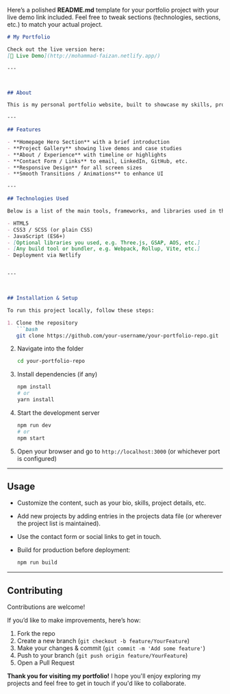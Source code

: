 Here’s a polished **README.md** template for your portfolio project with your live demo link included. Feel free to tweak sections (technologies, sections, etc.) to match your actual project.

````md
# My Portfolio

Check out the live version here:  
[🔗 Live Demo](http://mohammad-faizan.netlify.app/)

---



## About

This is my personal portfolio website, built to showcase my skills, projects, and experience. It serves as both a digital resume and a creative space to present my work. The design is modern, responsive, and interactive — optimized for desktop and mobile viewing.

---

## Features

- **Homepage Hero Section** with a brief introduction  
- **Project Gallery** showing live demos and case studies  
- **About / Experience** with timeline or highlights  
- **Contact Form / Links** to email, LinkedIn, GitHub, etc.  
- **Responsive Design** for all screen sizes  
- **Smooth Transitions / Animations** to enhance UI  

---

## Technologies Used

Below is a list of the main tools, frameworks, and libraries used in this project:

- HTML5  
- CSS3 / SCSS (or plain CSS)  
- JavaScript (ES6+)  
- [Optional libraries you used, e.g. Three.js, GSAP, AOS, etc.]  
- [Any build tool or bundler, e.g. Webpack, Rollup, Vite, etc.]  
- Deployment via Netlify  


---



## Installation & Setup

To run this project locally, follow these steps:

1. Clone the repository  
   ```bash
   git clone https://github.com/your-username/your-portfolio-repo.git
````

2. Navigate into the folder

   ```bash
   cd your-portfolio-repo
   ```
3. Install dependencies (if any)

   ```bash
   npm install
   # or 
   yarn install
   ```
4. Start the development server

   ```bash
   npm run dev
   # or
   npm start
   ```
5. Open your browser and go to `http://localhost:3000` (or whichever port is configured)

---

## Usage

* Customize the content, such as your bio, skills, project details, etc.
* Add new projects by adding entries in the projects data file (or wherever the project list is maintained).
* Use the contact form or social links to get in touch.
* Build for production before deployment:

  ```bash
  npm run build
  ```

---

## Contributing

Contributions are welcome!

If you’d like to make improvements, here’s how:

1. Fork the repo
2. Create a new branch (`git checkout -b feature/YourFeature`)
3. Make your changes & commit (`git commit -m 'Add some feature'`)
4. Push to your branch (`git push origin feature/YourFeature`)
5. Open a Pull Request



**Thank you for visiting my portfolio!**
I hope you'll enjoy exploring my projects and feel free to get in touch if you'd like to collaborate.


